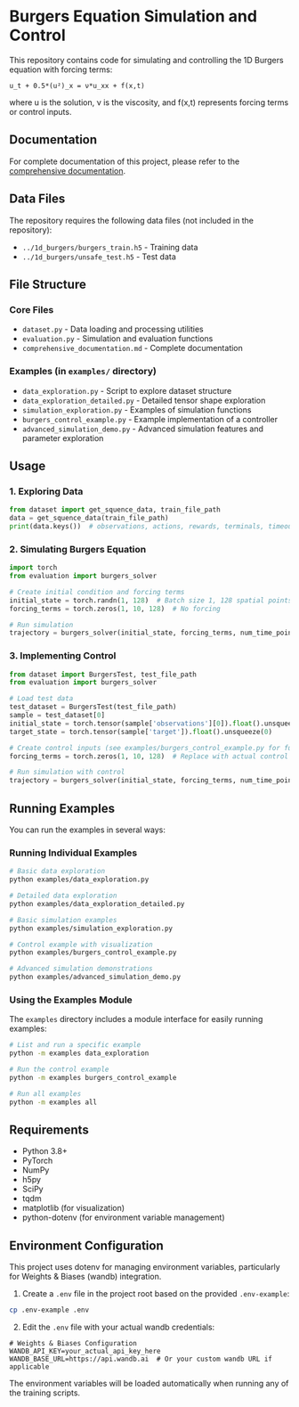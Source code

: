 # Burgers Equation Simulation and Control

This repository contains code for simulating and controlling the 1D Burgers equation with forcing terms:

```
u_t + 0.5*(u²)_x = ν*u_xx + f(x,t)
```

where u is the solution, ν is the viscosity, and f(x,t) represents forcing terms or control inputs.

## Documentation

For complete documentation of this project, please refer to the [comprehensive documentation](./comprehensive_documentation.md).

## Data Files

The repository requires the following data files (not included in the repository):
- `../1d_burgers/burgers_train.h5` - Training data
- `../1d_burgers/unsafe_test.h5` - Test data

## File Structure

### Core Files
- `dataset.py` - Data loading and processing utilities
- `evaluation.py` - Simulation and evaluation functions
- `comprehensive_documentation.md` - Complete documentation

### Examples (in `examples/` directory)
- `data_exploration.py` - Script to explore dataset structure 
- `data_exploration_detailed.py` - Detailed tensor shape exploration
- `simulation_exploration.py` - Examples of simulation functions
- `burgers_control_example.py` - Example implementation of a controller
- `advanced_simulation_demo.py` - Advanced simulation features and parameter exploration

## Usage

### 1. Exploring Data

```python
from dataset import get_squence_data, train_file_path
data = get_squence_data(train_file_path)
print(data.keys())  # observations, actions, rewards, terminals, timeouts
```

### 2. Simulating Burgers Equation

```python
import torch
from evaluation import burgers_solver

# Create initial condition and forcing terms
initial_state = torch.randn(1, 128)  # Batch size 1, 128 spatial points
forcing_terms = torch.zeros(1, 10, 128)  # No forcing

# Run simulation
trajectory = burgers_solver(initial_state, forcing_terms, num_time_points=10)
```

### 3. Implementing Control

```python
from dataset import BurgersTest, test_file_path
from evaluation import burgers_solver

# Load test data
test_dataset = BurgersTest(test_file_path)
sample = test_dataset[0]
initial_state = torch.tensor(sample['observations'][0]).float().unsqueeze(0)
target_state = torch.tensor(sample['target']).float().unsqueeze(0)

# Create control inputs (see examples/burgers_control_example.py for full implementation)
forcing_terms = torch.zeros(1, 10, 128)  # Replace with actual control logic

# Run simulation with control
trajectory = burgers_solver(initial_state, forcing_terms, num_time_points=10)
```

## Running Examples

You can run the examples in several ways:

### Running Individual Examples

```bash
# Basic data exploration
python examples/data_exploration.py

# Detailed data exploration
python examples/data_exploration_detailed.py

# Basic simulation examples
python examples/simulation_exploration.py

# Control example with visualization
python examples/burgers_control_example.py

# Advanced simulation demonstrations
python examples/advanced_simulation_demo.py
```

### Using the Examples Module

The `examples` directory includes a module interface for easily running examples:

```bash
# List and run a specific example
python -m examples data_exploration

# Run the control example
python -m examples burgers_control_example 

# Run all examples
python -m examples all
```

## Requirements

- Python 3.8+
- PyTorch
- NumPy
- h5py
- SciPy
- tqdm
- matplotlib (for visualization)
- python-dotenv (for environment variable management)

## Environment Configuration

This project uses dotenv for managing environment variables, particularly for Weights & Biases (wandb) integration.

1. Create a `.env` file in the project root based on the provided `.env-example`:

```bash
cp .env-example .env
```

2. Edit the `.env` file with your actual wandb credentials:

```
# Weights & Biases Configuration
WANDB_API_KEY=your_actual_api_key_here
WANDB_BASE_URL=https://api.wandb.ai  # Or your custom wandb URL if applicable
```

The environment variables will be loaded automatically when running any of the training scripts.
